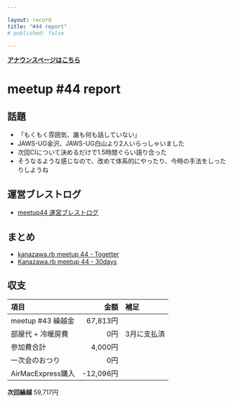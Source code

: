 ```yaml
---

layout: record
title: "#44 report"
# published: false

---
```


<div style="text-align: left;"><a href="./"><strong>アナウンスページはこちら</strong></a></div> 

# meetup #44 report

## 話題

* 「もくもく雰囲気、誰も何も話していない」
* JAWS-UG金沢、JAWS-UG白山より2人いらっしゃいました
* 次回CIについて決めるだけで1.5時間ぐらい語り合った
* そうなるような感じなので、改めて体系的にやったり、今時の手法をしったりしようね

## 運営ブレストログ

* [meetup44 運営ブレストログ](https://github.com/kanazawarb/meetup/wiki/meetup-44-%E9%81%8B%E7%94%A8%E3%83%96%E3%83%AC%E3%82%B9%E3%83%88%E3%83%AD%E3%82%B0)

## まとめ

* [kanazawa.rb meetup 44 - Togetter](http://togetter.com/li/963595)
* [Kanazawa.rb meetup 44 - 30days](http://30d.jp/kzrb/34)

<!--

## スライド

* なし


## 参加者のブログ

* なし

-->

## 収支

|項目                 |金額         |補足         |
|:--------------------|------------:|:------------|
| meetup #43 繰越金   |    67,813円 |             |
| 部屋代 + 冷暖房費   |         0円 | 3月に支払済 |
| 参加費合計          |     4,000円 |             |
| 一次会のおつり      |         0円 |             |
| AirMacExpress購入   |   -12,096円 |             |

**次回繰越**  59,717円
